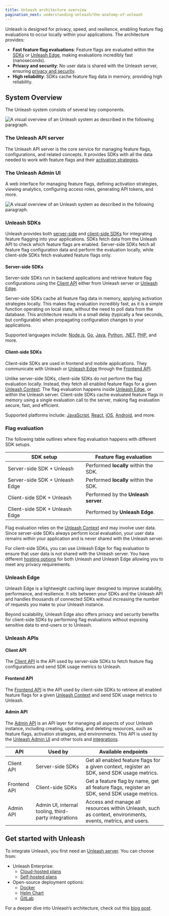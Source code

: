 ```yaml
---
title: Unleash architecture overview
pagination_next: understanding-unleash/the-anatomy-of-unleash
---
```


Unleash is designed for privacy, speed, and resilience, enabling feature flag evaluations to occur locally within your applications. The architecture provides:
- **Fast feature flag evaluations**: Feature flags are evaluated within the [SDKs](#unleash-sdks) or [Unleash Edge](#unleash-edge), making evaluations incredibly fast (nanoseconds).
- **Privacy and security**: No user data is shared with the Unleash server, ensuring [privacy and security](/understanding-unleash/data-collection).
- **High reliability**: SDKs cache feature flag data in memory, providing high reliability.

## System Overview

The Unleash system consists of several key components.

![A visual overview of an Unleash system as described in the following paragraph.](/img/unleash-architecture-edge.png)

### The Unleash API server

The Unleash API server is the core service for managing feature flags, configurations, and related concepts. It provides SDKs with all the data needed to work with feature flags and their [activation strategies](/reference/activation-strategies).

### The Unleash Admin UI

A web interface for managing feature flags, defining activation strategies, viewing analytics, configuring access roles, generating API tokens, and more.

![A visual overview of an Unleash system as described in the following paragraph.](/img/unleash-admin-ui.png)

### Unleash SDKs

Unleash provides both [server-side](/reference/sdks#server-side-sdks) and [client-side SDKs](/reference/sdks#client-side-sdks) for integrating feature flagging into your applications. SDKs fetch data from the Unleash API to check which feature flags are enabled. Server-side SDKs fetch all feature flag configuration data and perform the evaluation locally, while client-side SDKs fetch evaluated feature flags only.

#### Server-side SDKs

Server-side SDKs run in backend applications and retrieve feature flag configurations using the [Client API](#client-api) either from Unleash server or [Unleash Edge](#unleash-edge).

Server-side SDKs cache all feature flag data in memory, applying activation strategies locally. This makes flag evaluation incredibly fast, as it is a simple function operating on local state, without the need to poll data from the database. This architecture results in a small delay (typically a few seconds, but configurable) when propagating configuration changes to your applications.

Supported languages include: [Node.js](/reference/sdks/node), [Go](/reference/sdks/go), [Java](/reference/sdks/java), [Python](/reference/sdks/python), [.NET](/reference/sdks/dotnet), [PHP](/reference/sdks/php), and more.

#### Client-side SDKs

Client-side SDKs are used in frontend and mobile applications. They communicate with Unleash or [Unleash Edge](#unleash-edge) through the [Frontend API](#frontend-api). 

Unlike server-side SDKs, client-side SDKs do not perform the flag evaluation locally. Instead, they fetch all enabled feature flags for a given [Unleash Context](/reference/unleash-context). The flag evaluation happens inside [Unleash Edge](#unleash-edge), or within the Unleash server. Client-side SDKs cache evaluated feature flags in memory using a single evaluation call to the server, making flag evaluation secure, fast, and efficient.

Supported platforms include: [JavaScript](/reference/sdks/javascript-browser), [React](/reference/sdks/react), [iOS](/reference/sdks/ios-proxy), [Android](/reference/sdks/android-proxy), and more.

### Flag evaluation

The following table outlines where flag evaluation happens with different SDK setups.

| SDK setup                          | Feature flag evaluation                                      |
|------------------------------------|--------------------------------------------------|
| Server-side SDK + Unleash      | Performed **locally** within the SDK. |
| Server-side SDK + Unleash Edge | Performed **locally** within the SDK. |
| Client-side SDK + Unleash      | Performed by the **Unleash server**. |
| Client-side SDK + Unleash Edge | Performed by **Unleash Edge**. |

Flag evaluation relies on the [Unleash Context](/reference/unleash-context) and may involve user data. Since server-side SDKs always perform local evaluation, your user data remains within your application and is never shared with the Unleash server.

For client-side SDKs, you can use Unleash Edge for flag evaluation to ensure that user data is not shared with the Unleash server. You have different [hosting options](/understanding-unleash/hosting-options) for both Unleash and Unleash Edge allowing you to meet any privacy requirements.

### Unleash Edge

Unleash Edge is a lightweight caching layer designed to improve scalability, performance, and resilience. It sits between your SDKs and the Unleash API and handles thousands of connected SDKs without increasing the number of requests you make to your Unleash instance.

Beyond scalability, Unleash Edge also offers privacy and security benefits for client-side SDKs by performing flag evaluations without exposing sensitive data to end-users or to Unleash. 

### Unleash APIs

#### Client API

The [Client API](/api-overview#client-api) is the API used by server-side SDKs to fetch feature flag configurations and send SDK usage metrics to Unleash.

#### Frontend API
The [Frontend API](/api-overview#frontend-api) is the API used by client-side SDKs to retrieve all enabled feature flags for a given [Unleash Context](/reference/unleash-context) and send SDK usage metrics to Unleash.

#### Admin API
The [Admin API](/api-overview#admin-api) is an API layer for managing all aspects of your Unleash instance, including creating, updating, and deleting resources, such as feature flags, activation strategies, and environments. This API is used by the [Unleash Admin UI](#the-unleash-admin-ui) and other tools and [integrations](/reference/integrations).

| API            | Used by | Available endpoints |
|---------------|---------|---|
| Client API | Server-side SDKs | Get all enabled feature flags for a given context, register an SDK, send SDK usage metrics. |
| Frontend API | Client-side SDKs | Get a feature flag by name, get all feature flags, register an SDK, send SDK usage metrics. |
| Admin API | Admin UI, internal tooling, third-party integrations | Access and manage all resources within Unleash, such as context, environments, events, metrics, and users. |

## Get started with Unleash

To integrate Unleash, you first need an [Unleash server](#the-unleash-api-server). You can choose from:
- Unleash Enterprise:
  - [Cloud-hosted plans](https://www.getunleash.io/pricing)
  - [Self-hosted plans](https://www.getunleash.io/pricing)
- Open-source deployment options:
  - [Docker](../using-unleash/deploy/getting-started)
  - [Helm Chart](https://github.com/unleash/helm-charts/)
  - [GitLab](https://docs.gitlab.com/ee/operations/feature_flags.html#choose-a-client-library)

For a deeper dive into Unleash’s architecture, check out this [blog post](https://www.getunleash.io/blog/our-unique-architecture).